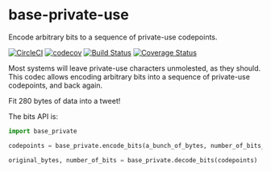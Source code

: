 # base-private-use
Encode arbitrary bits to a sequence of private-use codepoints.

[![CircleCI](https://circleci.com/gh/morganwahl/base-private-use.svg?style=svg)](https://circleci.com/gh/morganwahl/base-private-use)
[![codecov](https://codecov.io/gh/morganwahl/base-private-use/branch/master/graph/badge.svg)](https://codecov.io/gh/morganwahl/base-private-use)
[![Build Status](https://travis-ci.org/morganwahl/base-private-use.svg?branch=master)](https://travis-ci.org/morganwahl/base-private-use)
[![Coverage Status](https://coveralls.io/repos/github/morganwahl/base-private-use/badge.svg?branch=master)](https://coveralls.io/github/morganwahl/base-private-use?branch=master)

Most systems will leave private-use characters unmolested, as they should. This codec allows encoding arbitrary bits into a sequence of private-use codepoints, and back again.

Fit 280 bytes of data into a tweet!

The bits API is:

```py
import base_private

codepoints = base_private.encode_bits(a_bunch_of_bytes, number_of_bits_i_care_about)

original_bytes, number_of_bits = base_private.decode_bits(codepoints)
```
